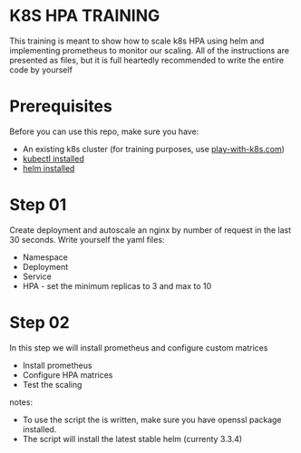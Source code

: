 # K8S HPA TRAINING
This training is meant to show how to scale k8s HPA using helm and implementing prometheus to monitor our scaling.
All of the instructions are presented as files, but it is full heartedly recommended to write the entire code by yourself

# Prerequisites
Before you can use this repo, make sure you have:
* An existing k8s cluster (for training purposes, use [play-with-k8s.com](https://labs.play-with-k8s.com/))
* [kubectl installed](https://kubernetes.io/docs/tasks/tools/install-kubectl/)
* [helm installed](https://helm.sh/docs/intro/install/)

# Step 01
Create deployment and autoscale an nginx by number of request in the last 30 seconds. 
Write yourself the yaml files:
* Namespace
* Deployment
* Service
* HPA - set the minimum replicas to 3 and max to 10

# Step 02
In this step we will install prometheus and configure custom matrices
* Install prometheus
* Configure HPA matrices
* Test the scaling

notes:
* To use the script the is written, make sure you have openssl package installed.
* The script will install the latest stable helm (currenty 3.3.4)

